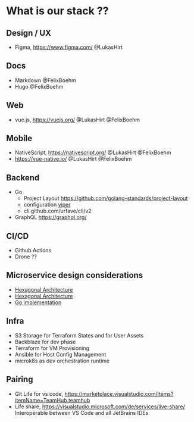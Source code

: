 # What is our stack ??

## Design / UX
- Figma, https://www.figma.com/ @LukasHirt

## Docs
- Markdown @FelixBoehm
- Hugo @FelixBoehm

## Web
- vue.js, https://vuejs.org/ @LukasHirt @FelixBoehm

## Mobile
- NativeScript, https://nativescript.org/ @LukasHirt @FelixBoehm
- https://vue-native.io/ @LukasHirt @FelixBoehm

## Backend
- Go
  - Project Layout https://github.com/golang-standards/project-layout
  - configuration [viper](github.com/spf13/viper)
  - cli github.com/urfave/cli/v2
- GraphQL https://graphql.org/

## CI/CD
- Github Actions
- Drone ??

## Microservice design considerations
- [Hexagonal Architecture](https://netflixtechblog.com/ready-for-changes-with-hexagonal-architecture-b315ec967749)
- [Hexagonal Architecture](https://alistair.cockburn.us/hexagonal-architecture/)
- [Go implementation](https://github.com/PacktPublishing/Learning-Functional-Programming-in-Go/tree/master/Chapter06/04_onion/src/domain)

## Infra
- S3 Storage for Terraform States and for User Assets
- Backblaze for dev phase
- Terraform for VM Provisioning
- Ansible for Host Config Management
- microk8s as dev orchestration runtime

## Pairing
- Git Life for vs code, https://marketplace.visualstudio.com/items?itemName=TeamHub.teamhub
- Life share, https://visualstudio.microsoft.com/de/services/live-share/ Interoperable between VS Code and all JetBrains IDEs
